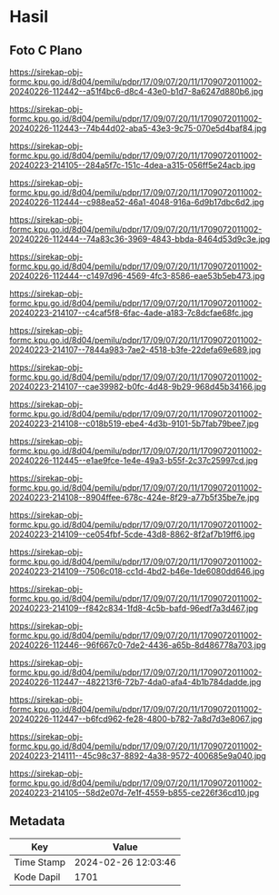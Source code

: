 # Hasil

## Foto C Plano

https://sirekap-obj-formc.kpu.go.id/8d04/pemilu/pdpr/17/09/07/20/11/1709072011002-20240226-112442--a51f4bc6-d8c4-43e0-b1d7-8a6247d880b6.jpg

https://sirekap-obj-formc.kpu.go.id/8d04/pemilu/pdpr/17/09/07/20/11/1709072011002-20240226-112443--74b44d02-aba5-43e3-9c75-070e5d4baf84.jpg

https://sirekap-obj-formc.kpu.go.id/8d04/pemilu/pdpr/17/09/07/20/11/1709072011002-20240223-214105--284a5f7c-151c-4dea-a315-056ff5e24acb.jpg

https://sirekap-obj-formc.kpu.go.id/8d04/pemilu/pdpr/17/09/07/20/11/1709072011002-20240226-112444--c988ea52-46a1-4048-916a-6d9b17dbc6d2.jpg

https://sirekap-obj-formc.kpu.go.id/8d04/pemilu/pdpr/17/09/07/20/11/1709072011002-20240226-112444--74a83c36-3969-4843-bbda-8464d53d9c3e.jpg

https://sirekap-obj-formc.kpu.go.id/8d04/pemilu/pdpr/17/09/07/20/11/1709072011002-20240226-112444--c1497d96-4569-4fc3-8586-eae53b5eb473.jpg

https://sirekap-obj-formc.kpu.go.id/8d04/pemilu/pdpr/17/09/07/20/11/1709072011002-20240223-214107--c4caf5f8-6fac-4ade-a183-7c8dcfae68fc.jpg

https://sirekap-obj-formc.kpu.go.id/8d04/pemilu/pdpr/17/09/07/20/11/1709072011002-20240223-214107--7844a983-7ae2-4518-b3fe-22defa69e689.jpg

https://sirekap-obj-formc.kpu.go.id/8d04/pemilu/pdpr/17/09/07/20/11/1709072011002-20240223-214107--cae39982-b0fc-4d48-9b29-968d45b34166.jpg

https://sirekap-obj-formc.kpu.go.id/8d04/pemilu/pdpr/17/09/07/20/11/1709072011002-20240223-214108--c018b519-ebe4-4d3b-9101-5b7fab79bee7.jpg

https://sirekap-obj-formc.kpu.go.id/8d04/pemilu/pdpr/17/09/07/20/11/1709072011002-20240226-112445--e1ae9fce-1e4e-49a3-b55f-2c37c25997cd.jpg

https://sirekap-obj-formc.kpu.go.id/8d04/pemilu/pdpr/17/09/07/20/11/1709072011002-20240223-214108--8904ffee-678c-424e-8f29-a77b5f35be7e.jpg

https://sirekap-obj-formc.kpu.go.id/8d04/pemilu/pdpr/17/09/07/20/11/1709072011002-20240223-214109--ce054fbf-5cde-43d8-8862-8f2af7b19ff6.jpg

https://sirekap-obj-formc.kpu.go.id/8d04/pemilu/pdpr/17/09/07/20/11/1709072011002-20240223-214109--7506c018-cc1d-4bd2-b46e-1de6080dd646.jpg

https://sirekap-obj-formc.kpu.go.id/8d04/pemilu/pdpr/17/09/07/20/11/1709072011002-20240223-214109--f842c834-1fd8-4c5b-bafd-96edf7a3d467.jpg

https://sirekap-obj-formc.kpu.go.id/8d04/pemilu/pdpr/17/09/07/20/11/1709072011002-20240226-112446--96f667c0-7de2-4436-a65b-8d486778a703.jpg

https://sirekap-obj-formc.kpu.go.id/8d04/pemilu/pdpr/17/09/07/20/11/1709072011002-20240226-112447--482213f6-72b7-4da0-afa4-4b1b784dadde.jpg

https://sirekap-obj-formc.kpu.go.id/8d04/pemilu/pdpr/17/09/07/20/11/1709072011002-20240226-112447--b6fcd962-fe28-4800-b782-7a8d7d3e8067.jpg

https://sirekap-obj-formc.kpu.go.id/8d04/pemilu/pdpr/17/09/07/20/11/1709072011002-20240223-214111--45c98c37-8892-4a38-9572-400685e9a040.jpg

https://sirekap-obj-formc.kpu.go.id/8d04/pemilu/pdpr/17/09/07/20/11/1709072011002-20240223-214105--58d2e07d-7e1f-4559-b855-ce226f36cd10.jpg


## Metadata

| Key        | Value               |
| ---------- | ------------------- |
| Time Stamp | 2024-02-26 12:03:46 |
| Kode Dapil | 1701                |



